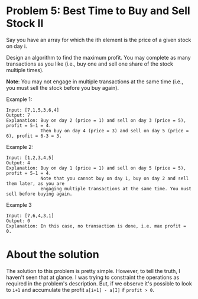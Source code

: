 # Problem 5: Best Time to Buy and Sell Stock II
Say you have an array for which the ith element is the price of a given stock on day i.

Design an algorithm to find the maximum profit. You may complete as many transactions as you like (i.e., buy one and sell one share of the stock multiple times).

**Note**: You may not engage in multiple transactions at the same time (i.e., you must sell the stock before you buy again).

Example 1:
```
Input: [7,1,5,3,6,4]
Output: 7
Explanation: Buy on day 2 (price = 1) and sell on day 3 (price = 5), profit = 5-1 = 4.
             Then buy on day 4 (price = 3) and sell on day 5 (price = 6), profit = 6-3 = 3.
```

Example 2:
```
Input: [1,2,3,4,5]
Output: 4
Explanation: Buy on day 1 (price = 1) and sell on day 5 (price = 5), profit = 5-1 = 4.
             Note that you cannot buy on day 1, buy on day 2 and sell them later, as you are
             engaging multiple transactions at the same time. You must sell before buying again.
```

Example 3
```
Input: [7,6,4,3,1]
Output: 0
Explanation: In this case, no transaction is done, i.e. max profit = 0.
```


# About the solution
The solution to this problem is pretty simple. However, to tell the truth, I haven't seen that at glance. I was trying to constraint the operations as required in the problem's description. But, if we observe it's possible to look to `i+1` and accumulate the profit `a[i+1] - a[I]` if `profit > 0`.